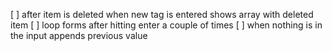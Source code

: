 [ ] after item is deleted when new tag is entered shows array with deleted item
[ ] loop forms after hitting enter a couple of times
[ ] when nothing is in the input appends previous value
